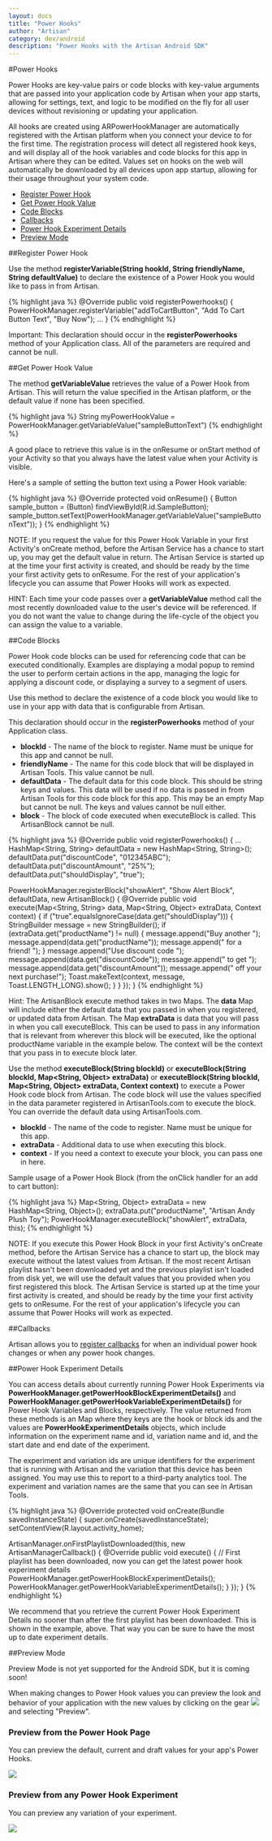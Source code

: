 ```yaml
---
layout: docs
title: "Power Hooks"
author: "Artisan"
category: dev/android
description: "Power Hooks with the Artisan Android SDK"
---
```


#Power Hooks

Power Hooks are key-value pairs or code blocks with key-value arguments that are passed into your application code by Artisan when your app starts, allowing for settings, text, and logic to be modified on the fly for all user devices without revisioning or updating your application.

All hooks are created using ARPowerHookManager are automatically registered with the Artisan platform when you connect your device to for the first time. The registration process will detect all registered hook keys, and will display all of the hook variables and code blocks for this app in Artisan where they can be edited. Values set on hooks on the web will automatically be downloaded by all devices upon app startup, allowing for their usage throughout your system code.

<ul>
  <li><a href="#register">Register Power Hook</a></li>
  <li><a href="#getvalue">Get Power Hook Value</a></li>
  <li><a href="#code-blocks">Code Blocks</a></li>
  <li><a href="#callbacks">Callbacks</a></li>
  <li><a href="#experiment-details">Power Hook Experiment Details</a></li>
  <li><a href="#preview-mode">Preview Mode</a></li>
</ul>

<div id="register"></div>

##Register Power Hook

Use the method **registerVariable(String hookId, String friendlyName, String defaultValue)** to declare the existence of a Power Hook you would like to pass in from Artisan.

{% highlight java %}
@Override
public void registerPowerhooks() {
  PowerHookManager.registerVariable("addToCartButton", "Add To Cart Button Text", "Buy Now");
  ...
}
{% endhighlight %}

<div class="note note-important">
  <p>Important:
This declaration should occur in the <strong>registerPowerhooks</strong> method of your Application class. All of the parameters are required and cannot be null.</p>
</div>

<div id="getvalue"></div>

##Get Power Hook Value

The method **getVariableValue** retrieves the value of a Power Hook from Artisan.  This will return the value specified in the Artisan platform, or the default value if none has been specified.

{% highlight java %}
String myPowerHookValue = PowerHookManager.getVariableValue("sampleButtonText")
{% endhighlight %}

A good place to retrieve this value is in the onResume or onStart method of your Activity so that you always have the latest value when your Activity is visible.

Here's a sample of setting the button text using a Power Hook variable:

{% highlight java %}
@Override
protected void onResume() {
  Button sample_button = (Button) findViewById(R.id.SampleButton);
  sample_button.setText(PowerHookManager.getVariableValue("sampleButtonText"));
}
{% endhighlight %}

<div class="note note-important">
  <p>NOTE: If you request the value for this Power Hook Variable in your first Activity's onCreate method, before the Artisan Service has a chance to start up, you may get the default value in return. The Artisan Service is started up at the time your first activity is created, and should be ready by the time your first activity gets to onResume. For the rest of your application's lifecycle you can assume that Power Hooks will work as expected.</p>
</div>

<div class="note note-hint">
  <p>HINT: Each time your code passes over a <strong>getVariableValue</strong> method call the most recently downloaded value to the user's device will be referenced.  If you do not want the value to change during the life-cycle of the object you can assign the value to a variable.</p>
</div>

<div id="code-blocks"></div>

##Code Blocks

Power Hook code blocks can be used for referencing code that can be executed conditionally. Examples are displaying a modal popup to remind the user to perform certain actions in the app, managing the logic for applying a discount code, or displaying a survey to a segment of users.

Use this method to declare the existence of a code block you would like to use in your app with data that is configurable from Artisan.

This declaration should occur in the **registerPowerhooks** method of your Application class.

* **blockId** - The name of the block to register. Name must be unique for this app and cannot be null.
* **friendlyName** - The name for this code block that will be displayed in Artisan Tools. This value cannot be null.
* **defaultData** - The default data for this code block. This should be string keys and values. This data will be used if no data is passed in from Artisan Tools for this code block for this app. This may be an empty Map but cannot be null. The keys and values cannot be null either.
* **block** - The block of code executed when executeBlock is called. This ArtisanBlock cannot be null.

{% highlight java %}
@Override
public void registerPowerhooks() {
  ...
  HashMap<String, String> defaultData = new HashMap<String, String>();
  defaultData.put("discountCode", "012345ABC");
  defaultData.put("discountAmount", "25%");
  defaultData.put("shouldDisplay", "true");

  PowerHookManager.registerBlock("showAlert", "Show Alert Block", defaultData, new ArtisanBlock() {
    @Override
    public void execute(Map<String, String> data, Map<String, Object> extraData, Context context) {
      if ("true".equalsIgnoreCase(data.get("shouldDisplay"))) {
        StringBuilder message = new StringBuilder();
        if (extraData.get("productName") != null) {
          message.append("Buy another ");
          message.append(data.get("productName"));
          message.append(" for a friend! ");
        }
        message.append("Use discount code ");
        message.append(data.get("discountCode"));
        message.append(" to get ");
        message.append(data.get("discountAmount"));
        message.append(" off your next purchase!");
        Toast.makeText(context, message, Toast.LENGTH_LONG).show();
      }
    }
  });
}
{% endhighlight %}

<div class="note note-hint">
  <p>Hint: The ArtisanBlock execute method takes in two Maps. The <strong>data</strong> Map will include either the default data that you passed in when you registered, or updated data from Artisan. The Map <strong>extraData</strong> is data that you will pass in when you call executeBlock. This can be used to pass in any information that is relevant from wherever this block will be executed, like the optional productName variable in the example below. The context will be the context that you pass in to execute block later.</p>
</div>

Use the method **executeBlock(String blockId)** or **executeBlock(String blockId, Map&lt;String, Object&gt; extraData)** or **executeBlock(String blockId, Map&lt;String, Object&gt; extraData, Context context)** to execute a Power Hook code block from Artisan. The code block will use the values specified in the data parameter registered in ArtisanTools.com to execute the block. You can override the default data using ArtisanTools.com.

* **blockId** - The name of the code to register. Name must be unique for this app.
* **extraData** - Additional data to use when executing this block.
* **context** - If you need a context to execute your block, you can pass one in here.

Sample usage of a Power Hook Block (from the onClick handler for an add to cart button):

{% highlight java %}
Map<String, Object> extraData = new HashMap<String, Object>();
extraData.put("productName", "Artisan Andy Plush Toy");
PowerHookManager.executeBlock("showAlert", extraData, this);
{% endhighlight %}

<div class="note note-important">
  <p>NOTE: If you execute this Power Hook Block in your first Activity's onCreate method, before the Artisan Service has a chance to start up, the block may execute without the latest values from Artisan. If the most recent Artisan playlist hasn't been downloaded yet and the previous playlist isn't loaded from disk yet, we will use the default values that you provided when you first registered this block. The Artisan Service is started up at the time your first activity is created, and should be ready by the time your first activity gets to onResume. For the rest of your application's lifecycle you can assume that Power Hooks will work as expected.</p>
</div>

<div id="callbacks"></div>

##Callbacks

Artisan allows you to <a href="/dev/android/callbacks/#power-hooks">register callbacks</a> for when an individual power hook changes or when any power hook changes.

<div id="experiment-details"></div>

##Power Hook Experiment Details

You can access details about currently running Power Hook Experiments via **PowerHookManager.getPowerHookBlockExperimentDetails()** and **PowerHookManager.getPowerHookVariableExperimentDetails()** for Power Hook Variables and Blocks, respectively. The value returned from these methods is an Map where they keys are the hook or block ids and the values are **PowerHookExperimentDetails** objects, which include information on the experiment name and id, variation name and id, and the start date and end date of the experiment.

The experiment and variation ids are unique identifiers for the experiment that is running with Artisan and the variation that this device has been assigned. You may use this to report to a third-party analytics tool. The experiment and variation names are the same that you can see in Artisan Tools.


{% highlight java %}
@Override
protected void onCreate(Bundle savedInstanceState) {
  super.onCreate(savedInstanceState);
  setContentView(R.layout.activity_home);

  ArtisanManager.onFirstPlaylistDownloaded(this, new ArtisanManagerCallback() {
    @Override
    public void execute() {
      // First playlist has been downloaded, now you can get the latest power hook experiment details
      PowerHookManager.getPowerHookBlockExperimentDetails();
      PowerHookManager.getPowerHookVariableExperimentDetails();
    }
    });
  }
{% endhighlight %}

<div class="note note-hint">
<p>We recommend that you retrieve the current Power Hook Experiment Details no sooner than after the first playlist has been downloaded. This is shown in the example, above. That way you can be sure to have the most up to date experiment details.</p>
</div>

<div id="preview-mode"></div>

##Preview Mode

<div class="note note-important">
  <p>Preview Mode is not yet supported for the Android SDK, but it is coming soon!</p>
</div>

When making changes to Power Hook values you can preview the look and behavior of your application with the new values by clicking on the gear <img src="/images/gear-icon.png" /> and selecting "Preview".

### Preview from the Power Hook Page

You can preview the default, current and draft values for your app's Power Hooks.

<img src="/images/preview-mode-power-hook-page.png"/>

### Preview from any Power Hook Experiment

You can preview any variation of your experiment.

<img src="/images/preview-mode-experiment-preview.png"/>
